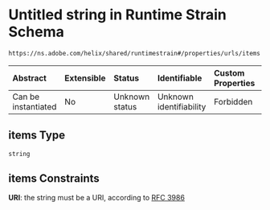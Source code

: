 # Untitled string in Runtime Strain Schema

```txt
https://ns.adobe.com/helix/shared/runtimestrain#/properties/urls/items
```



| Abstract            | Extensible | Status         | Identifiable            | Custom Properties | Additional Properties | Access Restrictions | Defined In                                                                     |
| :------------------ | :--------- | :------------- | :---------------------- | :---------------- | :-------------------- | :------------------ | :----------------------------------------------------------------------------- |
| Can be instantiated | No         | Unknown status | Unknown identifiability | Forbidden         | Allowed               | none                | [runtimestrain.schema.json*](runtimestrain.schema.json "open original schema") |

## items Type

`string`

## items Constraints

**URI**: the string must be a URI, according to [RFC 3986](https://tools.ietf.org/html/rfc3986 "check the specification")
